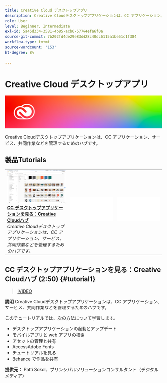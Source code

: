 ```yaml
---
title: Creative Cloud デスクトップアプリ
description: Creative Cloudデスクトップアプリケーションは、CC アプリケーション、サービス、共同作業などを管理するためのハブです。
role: User
level: Beginner, Intermediate
exl-id: 5a45d334-3581-4b85-acb6-57764efa6f0a
source-git-commit: 7b202fd4de29e83dd28c40dc6115a1be51c1f384
workflow-type: tm+mt
source-wordcount: '153'
ht-degree: 8%

---
```


# Creative Cloud デスクトップアプリ

![チュートリアルヒーロー画像](../assets/CCDA.jpg)

Creative Cloudデスクトップアプリケーションは、CC アプリケーション、サービス、共同作業などを管理するためのハブです。

## 製品Tutorials

<table style="table-layout:fixed">
<tr>
 <td>
   <a href="creativeclouddesktopapp.md#tutorial1">
      <img alt="CC デスクトップアプリケーションを見る：Creative Cloudハブ" src="../assets/ccda_overview_sokol_thumbnail.jpg" />
   </a>
    <div>
   <a href="creativeclouddesktopapp.md#tutorial1"><strong>CC デスクトップアプリケーションを見る：Creative Cloudハブ</strong></a>
    </div>
    <em>Creative Cloudデスクトップアプリケーションは、CC アプリケーション、サービス、共同作業などを管理するためのハブです。</em>
    <br>
  </td>
  <td>
    <img alt="スペーサー" src="../assets/Whitespacer.png" />
    <div>
    <br>
  </td>
  <td>
    <img alt="スペーサー" src="../assets/Whitespacer.png" />
    <div>
    <br>
  </td>
</tr>
</table>

## CC デスクトップアプリケーションを見る：Creative Cloudハブ (2:50) {#tutorial1}

>[!VIDEO](https://video.tv.adobe.com/v/327095?hidetitle=true)

**説明**
Creative Cloudデスクトップアプリケーションは、CC アプリケーション、サービス、共同作業などを管理するためのハブです。

このチュートリアルでは、次の方法について学習します。
* デスクトップアプリケーションの起動とアップデート
* モバイルアプリと web アプリの検索
* アセットの管理と共有
* AccessAdobe Fonts
* チュートリアルを見る
* Behance で作品を共有

**提供元：**
Patti Sokol、プリンシパルソリューションコンサルタント（デジタルメディア）

